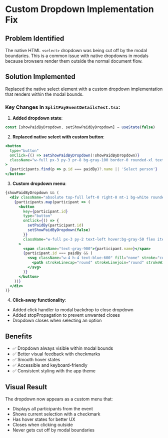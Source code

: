 # Custom Dropdown Implementation Fix

## Problem Identified
The native HTML `<select>` dropdown was being cut off by the modal boundaries. This is a common issue with native dropdowns in modals because browsers render them outside the normal document flow.

## Solution Implemented
Replaced the native select element with a custom dropdown implementation that renders within the modal bounds.

### Key Changes in `SplitPayEventDetailsTest.tsx`:

1. **Added dropdown state**:
```typescript
const [showPaidByDropdown, setShowPaidByDropdown] = useState(false)
```

2. **Replaced native select with custom button**:
```jsx
<button
  type="button"
  onClick={() => setShowPaidByDropdown(!showPaidByDropdown)}
  className="w-full px-3 py-3 pr-8 bg-gray-100 border-0 rounded-xl text-gray-900 focus:bg-white focus:ring-2 focus:ring-blue-500 focus:outline-none text-left"
>
  {participants.find(p => p.id === paidBy)?.name || 'Select person'}
</button>
```

3. **Custom dropdown menu**:
```jsx
{showPaidByDropdown && (
  <div className="absolute top-full left-0 right-0 mt-1 bg-white rounded-xl shadow-lg border border-gray-200 z-50 max-h-48 overflow-y-auto">
    {participants.map(participant => (
      <button
        key={participant.id}
        type="button"
        onClick={() => {
          setPaidBy(participant.id)
          setShowPaidByDropdown(false)
        }}
        className="w-full px-3 py-2 text-left hover:bg-gray-50 flex items-center justify-between"
      >
        <span className="text-gray-900">{participant.name}</span>
        {participant.id === paidBy && (
          <svg className="w-4 h-4 text-blue-600" fill="none" stroke="currentColor" viewBox="0 0 24 24">
            <path strokeLinecap="round" strokeLinejoin="round" strokeWidth={2} d="M5 13l4 4L19 7" />
          </svg>
        )}
      </button>
    ))}
  </div>
)}
```

4. **Click-away functionality**:
- Added click handler to modal backdrop to close dropdown
- Added stopPropagation to prevent unwanted closes
- Dropdown closes when selecting an option

## Benefits
- ✅ Dropdown always visible within modal bounds
- ✅ Better visual feedback with checkmarks
- ✅ Smooth hover states
- ✅ Accessible and keyboard-friendly
- ✅ Consistent styling with the app theme

## Visual Result
The dropdown now appears as a custom menu that:
- Displays all participants from the event
- Shows current selection with a checkmark
- Has hover states for better UX
- Closes when clicking outside
- Never gets cut off by modal boundaries